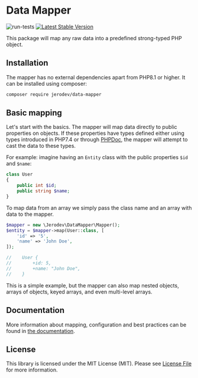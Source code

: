 # Data Mapper
![run-tests](https://github.com/jerodev/data-mapper/workflows/run-tests/badge.svg) [![Latest Stable Version](http://poser.pugx.org/jerodev/data-mapper/v)](https://packagist.org/packages/jerodev/data-mapper) 

This package will map any raw data into a predefined strong-typed PHP object.

## Installation
The mapper has no external dependencies apart from PHP8.1 or higher. It can be installed using composer:

```bash
composer require jerodev/data-mapper
```

## Basic mapping
Let's start with the basics. The mapper will map data directly to public properties on objects. If these properties have
types defined either using types introduced in PHP7.4 or through [PHPDoc](https://phpstan.org/writing-php-code/phpdoc-types), the mapper will attempt to cast the data to these
types.

For example: imagine having an `Entity` class with the public properties `$id` and `$name`:

```php
class User
{
    public int $id;
    public string $name;
}
```

To map data from an array we simply pass the class name and an array with data to the mapper.

```php
$mapper = new \Jerodev\DataMapper\Mapper();
$entity = $mapper->map(User::class, [
    'id' => '5',
    'name' => 'John Doe',
]);

//    User {
//        +id: 5,
//        +name: "John Doe",
//    }
```

This is a simple example, but the mapper can also map nested objects, arrays of objects, keyed arrays, and even multi-level arrays.

## Documentation
More information about mapping, configuration and best practices can be found in [the documentation](https://docs.deviaene.eu/data-mapper/).

## License
This library is licensed under the MIT License (MIT). Please see [License File](license.md) for more information.
